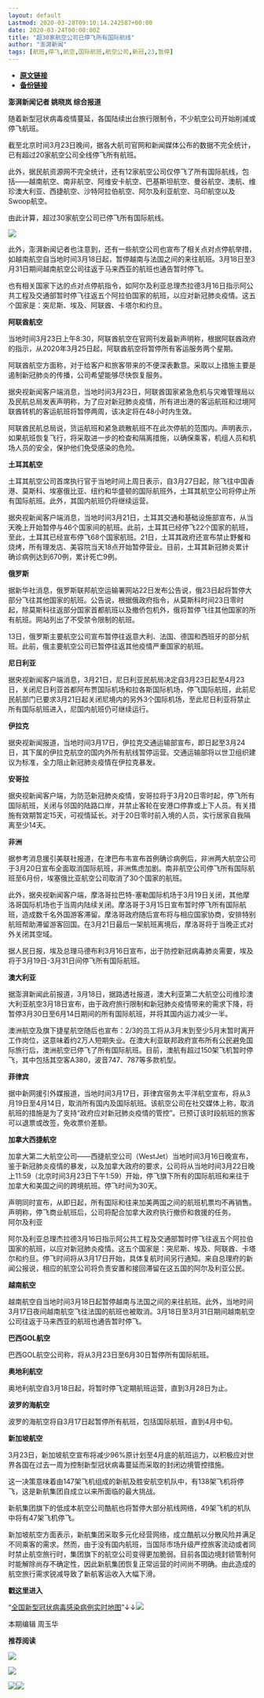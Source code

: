 ```yaml
---
layout: default
Lastmod: 2020-03-28T09:10:14.242587+00:00
date: 2020-03-24T00:00:00Z
title: "超30家航空公司已停飞所有国际航线"
author: "澎湃新闻"
tags: [航班,停飞,航空,国际航班,航空公司,新冠,23,暂停]
---
```


* [**原文链接**](https://mp.weixin.qq.com/s/7g7qJ3w7V-fuXgwocItHdQ)
* [**备份链接**](http://archive.today/v2BWk)


**澎湃新闻记者 姚晓岚 综合报道**

  

随着新型冠状病毒疫情蔓延，各国陆续出台旅行限制令，不少航空公司开始削减或停飞航班。

截至北京时间3月23日晚间，据各大航司官网和新闻媒体公布的数据不完全统计，已有超过20家航空公司全线停飞所有航班。

  

此外，据民航资源网不完全统计，还有12家航空公司仅停飞了所有国际航线，包括——越南航空、南非航空、阿维安卡航空、巴基斯坦航空、曼谷航空、澳航、维珍澳大利亚、西捷航空、沙特阿拉伯航空、阿尔及利亚航空、马印航空以及Swoop航空。

由此计算，超过30家航空公司已停飞所有国际航线。  

  

![](/images/post/8955ed86f16d7df9172a15d981598fd1.jpg)

  

此外，澎湃新闻记者也注意到，还有一些航空公司也宣布了相关点对点停航举措，如越南航空自当地时间3月18日起，暂停越南与法国之间的来往航班。3月18日至3月31日期间越南航空公司往返于马来西亚的航班也通告暂时停飞。

也有相关国家下达的点对点停航指令，如阿尔及利亚总理杰拉德3月16日指示阿公共工程及交通部暂时停飞往返五个阿拉伯国家的航班，以应对新冠肺炎疫情。这五个国家是：突尼斯、埃及、阿联酋、卡塔尔和约旦。

**阿联酋航空**

当地时间3月23日上午8:30，阿联酋航空在官网刊发最新声明称，根据阿联酋政府的指示，从2020年3月25日起，阿联酋航空将暂停所有客运服务两个星期。

阿联酋航空方面称，对于给客户和旅客带来的不便深表歉意。采取以上措施主要是遏制新冠肺炎的传播，公司希望能够尽快恢复服务。

据央视新闻客户端消息，当地时间3月23日，阿联酋国家紧急危机与灾难管理局以及民航总局发表声明称，为了应对新冠肺炎疫情，所有进出港的客运航班和过境阿联酋转机的客运航班将暂停两周，该决定将在48小时内生效。

  

阿联酋民航总局说，货运航班和紧急疏散航班不在此次停航的范围内。声明表示，如果航班恢复飞行，将采取进一步的检查和隔离措施，以确保乘客，机组人员和机场人员的安全，保护他们免受感染的危险。

**土耳其航空**

土耳其航空公司首席执行官于当地时间上周日表示，自3月27日起，除飞往中国香港、莫斯科、埃塞俄比亚、纽约和华盛顿的国际航班外，土耳其航空公司将停止所有国际航班。此外，其国内航班仍将继续运营。

据央视新闻客户端消息，当地时间3月21日，土耳其交通和基础设施部宣布，从当天晚上开始暂停与46个国家间的航班。此前，土耳其已经停飞22个国家的航班，至此，土耳其已经宣布停飞68个国家航班。21日，土耳其政府还宣布禁止野餐和烧烤，所有理发店、美容院当天18点开始暂停营业。目前，土耳其新冠肺炎累计确诊病例达到670例，累计死亡9例。

**俄罗斯**

据新华社消息，俄罗斯联邦航空运输署网站22日发布公告说，俄23日起将暂停大部分飞往其他国家的航班。公告说，根据俄政府指令，从莫斯科时间23日零时起，除莫斯科往返部分国家首都航班以及撤侨包机外，俄将暂停飞往其他国家的所有航班。网站列出了不受禁令限制的航班。

  

13日，俄罗斯主要航空公司宣布暂停往返意大利、法国、德国和西班牙的部分航班。此前，俄主要航空公司已暂停往返其他疫情严重国家的航班。

**尼日利亚**

据央视新闻客户端消息，3月21日，尼日利亚民航局决定自3月23日起至4月23日，关闭尼日利亚首都阿布贾国际机场和拉各斯国际机场，停飞国际航班，此前尼民航部门已要求3月21日起关闭尼境内的另外3个国际机场，至此尼日利亚将禁止所有国际航班进入，尼国内航班仍可继续运行。

**伊拉克**

据央视新闻报道，当地时间3月17日，伊拉克交通运输部宣布，即日起至3月24日，其下属的伊拉克航空的国内外所有航线暂停运营。交通运输部将以世卫组织建议为标准，全力阻止新冠肺炎疫情在伊拉克暴发。

**安哥拉**

据央视新闻客户端，为防范新冠肺炎疫情，安哥拉将于3月20日零时起，停飞所有国际航班，关闭与邻国的陆路口岸，并禁止客轮在安港口停靠或上下人员。有关措施有效期暂定15天，可视情延长。对于20日零时前入境的人员，实行居家自我隔离至少14天。

**非洲**

据参考消息援引美联社报道，在津巴布韦宣布首例确诊病例后，非洲两大航空公司于3月20日宣布全面取消国际航班，非洲焦虑加剧。南非航空公司停飞所有国际航班至6月份，埃塞俄比亚航空公司取消了30个国家的航班。

此外，据央视新闻客户端，摩洛哥拉巴特-塞勒国际机场于3月19日关闭，其他摩洛哥国际机场也于当周内陆续关闭。摩洛哥于3月15日宣布暂时停飞所有国际航班，造成数千名外国游客滞留。摩洛哥政府随后宣布将与相应国家协商，安排特别航班帮助滞留游客回国。在3月21日最后一架航班离境后，摩洛哥将于当晚正式对外关闭其空域。

据人民日报，埃及总理马德布利3月16日宣布，出于防控新冠病毒肺炎需要，埃及将于3月19日-3月31日间停飞所有国际航班。

**澳大利亚**

据澎湃新闻此前报道，3月18日，据路透社报道，澳大利亚第二大航空公司维珍澳大利亚航空3月18日宣布，由于政府旅行限制和新冠肺炎疫情带来的需求下降，将暂停3月30日至6月14日期间的所有国际航班，并将其国内运力减少一半。

澳洲航空及旗下捷星航空随后也宣布：2/3的员工将从3月末到至少5月末暂时离开工作岗位，这意味着约2万人短期失业。在澳大利亚联邦政府宣布所有公民避免国际旅行后，澳洲航空已停飞了所有国际航班。目前，澳航有超过150架飞机暂时停飞，其中包括其空客A380，波音747、787等多款机型。

**菲律宾**

据中新网援引外媒报道，当地时间3月17日，菲律宾宿务太平洋航空宣布，将从3月19日至4月14日，取消所有国内及国际航班。该航空公司在社交媒体上称，取消航班的措施是为了支持“政府应对新冠肺炎疫情的管控”。已预订该时段航班的旅客可以退票或改签，免收票价差额。

**加拿大西捷航空**

加拿大第二大航空公司——西捷航空公司（WestJet）当地时间3月16日晚宣布，鉴于新冠肺炎疫情的暴发，以及加拿大政府的要求，公司将从当地时间3月22日晚上11:59（北京时间3月23日下午1:59）开始，停飞旗下所有的国际航班和来往于加拿大和美国之间的跨境航班。停飞时间为30天。

声明同时宣布，从即日起，所有国际和往来加美两国之间的航班机票均不再销售。声明称，停飞商业航班后，公司将配合加拿大政府执行撤侨和救援的任务。  
阿尔及利亚

阿尔及利亚总理杰拉德3月16日指示阿公共工程及交通部暂时停飞往返五个阿拉伯国家的航班，以应对新冠肺炎疫情。这五个国家是：突尼斯、埃及、阿联酋、卡塔尔和约旦。停飞时间将从3月17日开始，具体复航时间另行通知。来自总理府的新闻公报说，相应的航空公司将负责安置和接回滞留在这五国的阿尔及利亚公民。

**越南航空**

越南航空自当地时间3月18日起暂停越南与法国之间的来往航班。此外，当地时间3月17日夜间越南航空飞往法国的航班也被取消。3月18日至3月31日期间越南航空公司往返于马来西亚的航班也通告暂时停飞。

**巴西GOL航空**

巴西GOL航空公司称，将从3月23日至6月30日暂停所有国际航班。

**奥地利航空**

奥地利航空自3月18日起，将暂时停飞定期航班运营，直到3月28日为止。

**波罗的海航空**

波罗的海航空将自3月17日起暂停所有航班，包括国际航班，直到4月中旬。

**新加坡航空**

3月23日，新加坡航空宣布将减少96%原计划至4月底的航班运力，以积极应对世界各国在过去一周为控制新型冠状病毒蔓延而采取的封闭边境管控措施。

这一决策意味着由147架飞机组成的新航及胜安航空机队中，有138架飞机将停飞，这是新航集团自成立以来所面临的最大挑战。

新航集团旗下的低成本航空公司酷航也将暂停大部分航线网络，49架飞机的机队中将有47架飞机停飞。

新加坡航空方面表示，新航集团采取多元化经营网络，成立酷航以分散风险并满足不同乘客的需求。然而，由于没有国内航班，当国际市场升级严控旅客流动或者同时禁止航空旅行时，集团旗下的航空公司变得更加脆弱。目前各国边境封锁管制何时能解除尚存不确定性，因此新航集团恢复正常运营的时间尚不明确。由此造成的航空旅行需求锐减导致了新航客运收入大幅下滑。

  

  

**戳这里进入**

“[全国新型冠状病毒感染病例实时地图](http://projects.thepaper.cn/thepaper-cases/839studio/feiyan/)”↓↓[![](/images/post/15a4bc01c19b9e56f61d4f79069e4c63.jpg)](http://projects.thepaper.cn/thepaper-cases/839studio/feiyan/)

本期编辑 周玉华

  

**推荐阅读**

  

[![](/images/post/da10889fbd1f004c9ead76c626b7270b.jpg)](http://mp.weixin.qq.com/s?__biz=MjM5MzI5NTU3MQ==&mid=2651610840&idx=1&sn=24085cf712dbef1f5558836ac4858cbe&chksm=bd61c3648a164a72cbe005548a1f22a81854598af81dfab5add49910015908849acaea4a8bc0&scene=21#wechat_redirect)

**[![](/images/post/d28db25a18449a0b62635304c4e76da2.jpg)](http://mp.weixin.qq.com/s?__biz=MjM5MzI5NTU3MQ==&mid=2651609966&idx=1&sn=fa577039e2c7dd5eeedf30cb86b7beea&chksm=bd61c6d28a164fc40fb023bc905b9f23c0ef2b9934c8aa15f2cc4695651349cf940942815695&scene=21#wechat_redirect)**

[![](/images/post/a7419398795ea1e47f57768feb79bdb2.jpg)](http://mp.weixin.qq.com/s?__biz=MjM5MzI5NTU3MQ==&mid=2651609872&idx=1&sn=ff0ff7c6c2e9051e395e9152000a3dc4&chksm=bd61c6ac8a164fbaf435b98c4aa72e9490d08d33b1379a66177a75521b9f06ce94b84448b24d&scene=21#wechat_redirect)[![](/images/post/faa036129172f4ba4cb775ad946d1eff.jpg)](https://a.app.qq.com/o/simple.jsp?pkgname=com.wondertek.paper)

